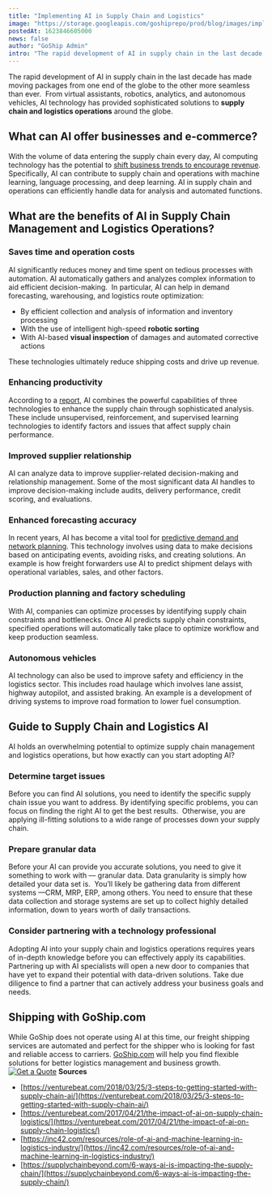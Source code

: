 ```yaml
---
title: "Implementing AI in Supply Chain and Logistics"
image: "https://storage.googleapis.com/goshiprepo/prod/blog/images/implementing-ai-in-supply-chain-and-logistics.jpg"
postedAt: 1623846605000
news: false
author: "GoShip Admin"
intro: "The rapid development of AI in supply chain in the last decade has made moving packages from one end of the globe to the other more seamless than ever.  From virtual assistants, robotics, analytics, and autonomous vehicles, AI technology has provided sophisticated solutions to supply chain and logistics operations around the globe. \n\nWhat can AI offer businesses and e-commerce? \n-\n\nWith the volume of data entering the supply chain every day, AI computing technology has the potential to shift business trends"
---
```

The rapid development of AI in supply chain in the last decade has made moving packages from one end of the globe to the other more seamless than ever.  From virtual assistants, robotics, analytics, and autonomous vehicles, AI technology has provided sophisticated solutions to **supply chain and logistics operations** around the globe.

What can AI offer businesses and e-commerce? 
---------------------------------------------

With the volume of data entering the supply chain every day, AI computing technology has the potential to [shift business trends to encourage revenue](http://assets.teradata.com/resourceCenter/downloads/ExecutiveBriefs/EB9867_State_of_Artificial_Intelligence_for_the_Enterprises.pdf).  Specifically, AI can contribute to supply chain and operations with machine learning, language processing, and deep learning. AI in supply chain and operations can efficiently handle data for analysis and automated functions.

What are the benefits of AI in Supply Chain Management and Logistics Operations? 
---------------------------------------------------------------------------------

### Saves time and operation costs

AI significantly reduces money and time spent on tedious processes with automation. AI automatically gathers and analyzes complex information to aid efficient decision-making.  In particular, AI can help in demand forecasting, warehousing, and logistics route optimization:

*   By efficient collection and analysis of information and inventory processing 
*   With the use of intelligent high-speed **robotic sorting**
*   With AI-based **visual inspection** of damages and automated corrective actions

These technologies ultimately reduce shipping costs and drive up revenue.

### Enhancing productivity

According to a [report](https://deepai.org/machine-learning-glossary-and-terms/unsupervised-learning), AI combines the powerful capabilities of three technologies to enhance the supply chain through sophisticated analysis. These include unsupervised, reinforcement, and supervised learning technologies to identify factors and issues that affect supply chain performance.

### Improved supplier relationship

AI can analyze data to improve supplier-related decision-making and relationship management. Some of the most significant data AI handles to improve decision-making include audits, delivery performance, credit scoring, and evaluations.

### Enhanced forecasting accuracy

In recent years, AI has become a vital tool for [predictive demand and network planning](https://supplychaingamechanger.com/the-top-5-impacts-of-artificial-intelligence-ai-in-logistics/). This technology involves using data to make decisions based on anticipating events, avoiding risks, and creating solutions. An example is how freight forwarders use AI to predict shipment delays with operational variables, sales, and other factors.

### Production planning and factory scheduling

With AI, companies can optimize processes by identifying supply chain constraints and bottlenecks. Once AI predicts supply chain constraints,  specified operations will automatically take place to optimize workflow and keep production seamless.

### Autonomous vehicles

AI technology can also be used to improve safety and efficiency in the logistics sector. This includes road haulage which involves lane assist, highway autopilot, and assisted braking. An example is a development of driving systems to improve road formation to lower fuel consumption.

Guide to Supply Chain and Logistics AI 
---------------------------------------

AI holds an overwhelming potential to optimize supply chain management and logistics operations, but how exactly can you start adopting AI?

### Determine target issues

Before you can find AI solutions, you need to identify the specific supply chain issue you want to address. By identifying specific problems, you can focus on finding the right AI to get the best results.  Otherwise, you are applying ill-fitting solutions to a wide range of processes down your supply chain.

### Prepare granular data

Before your AI can provide you accurate solutions, you need to give it something to work with –– granular data. Data granularity is simply how detailed your data set is.  You’ll likely be gathering data from different systems ––CRM, MRP, ERP, among others. You need to ensure that these data collection and storage systems are set up to collect highly detailed information, down to years worth of daily transactions.

### Consider partnering with a technology professional

Adopting AI into your supply chain and logistics operations requires years of in-depth knowledge before you can effectively apply its capabilities. Partnering up with AI specialists will open a new door to companies that have yet to expand their potential with data-driven solutions. Take due diligence to find a partner that can actively address your business goals and needs. 

Shipping with GoShip.com
------------------------

While GoShip does not operate using AI at this time, our freight shipping services are automated and perfect for the shipper who is looking for fast and reliable access to carriers. [GoShip.com](https://www.goship.com/) will help you find flexible solutions for better logistics management and business growth. [![Get a Quote](https://www.goship.com/wp-content/uploads/2021/02/1ace89b4-fe28-40ff-a2a7-4cddc60fc9ec.png)](https://www.goship.com/) **Sources**

*   [https://venturebeat.com/2018/03/25/3-steps-to-getting-started-with-supply-chain-ai/](https://venturebeat.com/2018/03/25/3-steps-to-getting-started-with-supply-chain-ai/)
*   [https://venturebeat.com/2017/04/21/the-impact-of-ai-on-supply-chain-logistics/](https://venturebeat.com/2017/04/21/the-impact-of-ai-on-supply-chain-logistics/)
*   [https://inc42.com/resources/role-of-ai-and-machine-learning-in-logistics-industry/](https://inc42.com/resources/role-of-ai-and-machine-learning-in-logistics-industry/)
*   [https://supplychainbeyond.com/6-ways-ai-is-impacting-the-supply-chain/](https://supplychainbeyond.com/6-ways-ai-is-impacting-the-supply-chain/)
